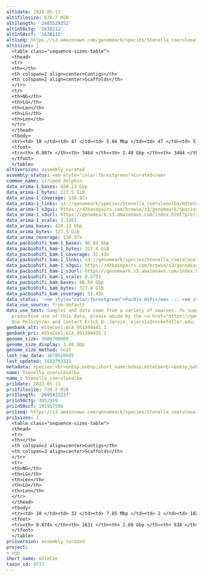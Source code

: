 ```yaml
---
alt1date: 2023-05-11
alt1filesize: 678.7 MiB
alt1length: '2485529352'
alt1n50ctg: '1638112'
alt1n50scf: '1638112'
alt1seq: https://s3.amazonaws.com/genomeark/species/Stenella_coeruleoalba/mSteCoe1/assembly_curated/mSteCoe1.alt.cur.20230511.fasta.gz
alt1sizes: |
  <table class="sequence-sizes-table">
  <thead>
  <tr>
  <th></th>
  <th colspan=2 align=center>Contigs</th>
  <th colspan=2 align=center>Scaffolds</th>
  </tr>
  <tr>
  <th>NG</th>
  <th>LG</th>
  <th>Len</th>
  <th>LG</th>
  <th>Len</th>
  </tr>
  </thead>
  <tbody>
  <tr><td> 10 </td><td> 47 </td><td> 5.04 Mbp </td><td> 47 </td><td> 5.04 Mbp </td></tr><tr><td> 20 </td><td> 119 </td><td> 3.79 Mbp </td><td> 119 </td><td> 3.79 Mbp </td></tr><tr><td> 30 </td><td> 211 </td><td> 2.94 Mbp </td><td> 211 </td><td> 2.94 Mbp </td></tr><tr><td> 40 </td><td> 333 </td><td> 2.22 Mbp </td><td> 333 </td><td> 2.22 Mbp </td></tr><tr style="background-color:#cccccc;"><td> 50 </td><td> 495 </td><td> 1.64 Mbp </td><td> 495 </td><td> 1.64 Mbp </td></tr><tr><td> 60 </td><td> 724 </td><td> 1.12 Mbp </td><td> 724 </td><td> 1.12 Mbp </td></tr><tr><td> 70 </td><td> 1091 </td><td> 0.61 Mbp </td><td> 1091 </td><td> 0.61 Mbp </td></tr><tr><td> 80 </td><td> 2598 </td><td> 39.91 Kbp </td><td> 2598 </td><td> 39.91 Kbp </td></tr><tr><td> 90 </td><td> 0 </td><td>  </td><td> 0 </td><td>  </td></tr><tr><td> 100 </td><td> 0 </td><td>  </td><td> 0 </td><td>  </td></tr></tbody>
  <tfoot>
  <tr><th> 0.807x </th><th> 3464 </th><th> 2.49 Gbp </th><th> 3464 </th><th> 2.49 Gbp </th></tr>
  </tfoot>
  </table>
alt1version: assembly_curated
assembly_status: <em style="color:forestgreen">Curated</em>
common_name: striped dolphin
data_arima-1_bases: 428.13 Gbp
data_arima-1_bytes: 127.5 GiB
data_arima-1_coverage: 138.97x
data_arima-1_links: s3://genomeark/species/Stenella_coeruleoalba/mSteCoe1/genomic_data/arima/<br>
data_arima-1_s3gui: https://42basepairs.com/browse/s3/genomeark/species/Stenella_coeruleoalba/mSteCoe1/genomic_data/arima/
data_arima-1_s3url: https://genomeark.s3.amazonaws.com/index.html?prefix=species/Stenella_coeruleoalba/mSteCoe1/genomic_data/arima/
data_arima-1_scale: 3.1261
data_arima_bases: 428.13 Gbp
data_arima_bytes: 127.5 GiB
data_arima_coverage: 138.97x
data_pacbiohifi_bam-1_bases: 96.84 Gbp
data_pacbiohifi_bam-1_bytes: 327.8 GiB
data_pacbiohifi_bam-1_coverage: 31.43x
data_pacbiohifi_bam-1_links: s3://genomeark/species/Stenella_coeruleoalba/mSteCoe1/genomic_data/pacbio_hifi/<br>
data_pacbiohifi_bam-1_s3gui: https://42basepairs.com/browse/s3/genomeark/species/Stenella_coeruleoalba/mSteCoe1/genomic_data/pacbio_hifi/
data_pacbiohifi_bam-1_s3url: https://genomeark.s3.amazonaws.com/index.html?prefix=species/Stenella_coeruleoalba/mSteCoe1/genomic_data/pacbio_hifi/
data_pacbiohifi_bam-1_scale: 0.2751
data_pacbiohifi_bam_bases: 96.84 Gbp
data_pacbiohifi_bam_bytes: 327.8 GiB
data_pacbiohifi_bam_coverage: 31.43x
data_status: '<em style="color:forestgreen">PacBio HiFi</em> ::: <em style="color:forestgreen">Arima</em>'
data_use_source: from-default
data_use_text: Samples and data come from a variety of sources. To support fair and
  productive use of this data, please abide by the <a href="https://genome10k.soe.ucsc.edu/data-use-policies/">Data
  Use Policy</a> and contact Erich D. Jarvis, ejarvis@rockefeller.edu, with any questions.
genbank_alt: mSteCoe1:GCA_951394445.1
genbank_pri: mSteCoe1:GCA_951394435.1
genome_size: 3080700000
genome_size_display: 3.08 Gbp
genome_size_method: GoaT
last_raw_data: 1678520885
last_updated: 1683763331
metadata: species:<br>&nbsp;&nbsp;short_name:&nbsp;mSteCoe<br>&nbsp;&nbsp;name:&nbsp;Stenella&nbsp;coeruleoalba<br>&nbsp;&nbsp;taxon_id:&nbsp;9737<br>&nbsp;&nbsp;common_name:&nbsp;striped&nbsp;dolphin<br>&nbsp;&nbsp;order:<br>&nbsp;&nbsp;&nbsp;&nbsp;name:&nbsp;Cetacea<br>&nbsp;&nbsp;family:<br>&nbsp;&nbsp;&nbsp;&nbsp;name:&nbsp;Delphinidae<br>&nbsp;&nbsp;individuals:<br>&nbsp;&nbsp;&nbsp;&nbsp;-&nbsp;short_name:&nbsp;mSteCoe1<br>&nbsp;&nbsp;&nbsp;&nbsp;&nbsp;&nbsp;biosample_id:&nbsp;SAMEA111380539<br>&nbsp;&nbsp;&nbsp;&nbsp;&nbsp;&nbsp;sex:&nbsp;male<br>&nbsp;&nbsp;genome_size:&nbsp;3080700000<br>&nbsp;&nbsp;genome_size_method:&nbsp;GoaT<br>&nbsp;&nbsp;project:&nbsp;[&nbsp;vgp&nbsp;]<br>
name: Stenella coeruleoalba
name_: Stenella_coeruleoalba
pri1date: 2023-05-11
pri1filesize: 720.2 MiB
pri1length: '2691423227'
pri1n50ctg: 3052959
pri1n50scf: 101957598
pri1seq: https://s3.amazonaws.com/genomeark/species/Stenella_coeruleoalba/mSteCoe1/assembly_curated/mSteCoe1.pri.cur.20230511.fasta.gz
pri1sizes: |
  <table class="sequence-sizes-table">
  <thead>
  <tr>
  <th></th>
  <th colspan=2 align=center>Contigs</th>
  <th colspan=2 align=center>Scaffolds</th>
  </tr>
  <tr>
  <th>NG</th>
  <th>LG</th>
  <th>Len</th>
  <th>LG</th>
  <th>Len</th>
  </tr>
  </thead>
  <tbody>
  <tr><td> 10 </td><td> 32 </td><td> 7.85 Mbp </td><td> 2 </td><td> 182.66 Mbp </td></tr><tr><td> 20 </td><td> 78 </td><td> 5.86 Mbp </td><td> 4 </td><td> 150.01 Mbp </td></tr><tr><td> 30 </td><td> 136 </td><td> 4.70 Mbp </td><td> 6 </td><td> 128.08 Mbp </td></tr><tr><td> 40 </td><td> 209 </td><td> 3.87 Mbp </td><td> 9 </td><td> 111.29 Mbp </td></tr><tr style="background-color:#cccccc;"><td> 50 </td><td> 299 </td><td style="background-color:#88ff88;"> 3.05 Mbp </td><td> 12 </td><td style="background-color:#88ff88;"> 101.96 Mbp </td></tr><tr><td> 60 </td><td> 419 </td><td> 2.21 Mbp </td><td> 15 </td><td> 89.82 Mbp </td></tr><tr><td> 70 </td><td> 584 </td><td> 1.53 Mbp </td><td> 18 </td><td> 80.98 Mbp </td></tr><tr><td> 80 </td><td> 855 </td><td> 0.82 Mbp </td><td> 41 </td><td> 2.18 Mbp </td></tr><tr><td> 90 </td><td> 0 </td><td>  </td><td> 0 </td><td>  </td></tr><tr><td> 100 </td><td> 0 </td><td>  </td><td> 0 </td><td>  </td></tr></tbody>
  <tfoot>
  <tr><th> 0.874x </th><th> 1631 </th><th> 2.69 Gbp </th><th> 638 </th><th> 2.69 Gbp </th></tr>
  </tfoot>
  </table>
pri1version: assembly_curated
project:
- vgp
short_name: mSteCoe
taxon_id: 9737
---
```

